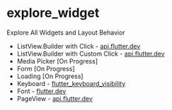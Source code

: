 # explore_widget

Explore All Widgets and Layout Behavior

- ListView.Builder with Click - [api.flutter.dev](https://api.flutter.dev/flutter/widgets/ListView/ListView.builder.html)
- ListView.Builder with Custom Click - [api.flutter.dev](https://api.flutter.dev/flutter/widgets/ListView/ListView.builder.html)
- Media Picker [On Progress]
- Form [On Progress]
- Loading [On Progress]
- Keyboard - [flutter_keyboard_visibility](https://pub.dev/packages/flutter_keyboard_visibility)
- Font - [flutter.dev](https://flutter.dev/docs/cookbook/design/fonts)
- PageView - [api.flutter.dev](https://api.flutter.dev/flutter/widgets/PageView-class.html)
